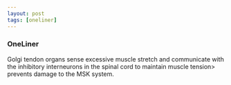 ```yaml
---
layout: post
tags: [oneliner]
---
```



### OneLiner

Golgi tendon organs sense excessive muscle stretch and communicate with the inhibitory interneurons in the spinal cord to maintain muscle tension> prevents damage to the MSK system.
